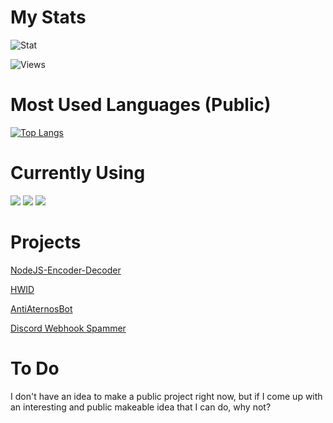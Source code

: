 # My Stats
![Stat](https://github-readme-stats.vercel.app/api?username=CrawLeyYou&show_icons=true&theme=synthwave&include_all_commits=true&count_private=true)

![Views](https://komarev.com/ghpvc/?username=CrawLeyYou&style=flat-square)
# Most Used Languages (Public)
[![Top Langs](https://github-readme-stats.vercel.app/api/top-langs/?username=CrawLeyYou&layout=compact)](https://github.com/anuraghazra/github-readme-stats)
# Currently Using 
![](https://img.shields.io/badge/Code-JavaScript-informational?style=flat&logo=JavaScript&logoColor=white&color=2bbc8a)
![](https://img.shields.io/badge/Code-CSharp-informational?style=flat&logo=CSharp&logoColor=white&color=2bbc8a)
![](https://img.shields.io/badge/Code-PowerShell-informational?style=flat&logo=PowerShell&logoColor=white&color=2bbc8a)

# Projects

[NodeJS-Encoder-Decoder](https://github.com/CrawLeyYou/NodeJS-Encoder-Decoder)

[HWID](https://github.com/CrawLeyYou/CSharp-HWID)

[AntiAternosBot](https://github.com/AntiAternosBot)

[Discord Webhook Spammer](https://github.com/CrawLeyYou/Discord-Webhook-Spammer)

# To Do
I don't have an idea to make a public project right now, but if I come up with an interesting and public makeable idea that I can do, why not?
